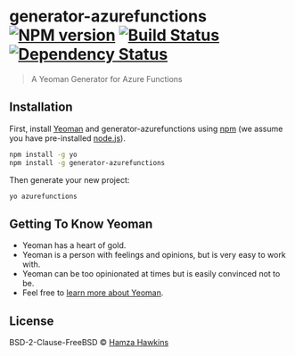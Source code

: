 # generator-azurefunctions [![NPM version][npm-image]][npm-url] [![Build Status][travis-image]][travis-url] [![Dependency Status][daviddm-image]][daviddm-url]
> A Yeoman Generator for Azure Functions

## Installation

First, install [Yeoman](http://yeoman.io) and generator-azurefunctions using [npm](https://www.npmjs.com/) (we assume you have pre-installed [node.js](https://nodejs.org/)).

```bash
npm install -g yo
npm install -g generator-azurefunctions
```

Then generate your new project:

```bash
yo azurefunctions
```

## Getting To Know Yeoman

 * Yeoman has a heart of gold.
 * Yeoman is a person with feelings and opinions, but is very easy to work with.
 * Yeoman can be too opinionated at times but is easily convinced not to be.
 * Feel free to [learn more about Yeoman](http://yeoman.io/).

## License

BSD-2-Clause-FreeBSD © [Hamza Hawkins]()


[npm-image]: https://badge.fury.io/js/generator-azurefunctions.svg
[npm-url]: https://npmjs.org/package/generator-azurefunctions
[travis-image]: https://travis-ci.org/hhawkins/generator-azurefunctions.svg?branch=master
[travis-url]: https://travis-ci.org/hhawkins/generator-azurefunctions
[daviddm-image]: https://david-dm.org/hhawkins/generator-azurefunctions.svg?theme=shields.io
[daviddm-url]: https://david-dm.org/hhawkins/generator-azurefunctions
